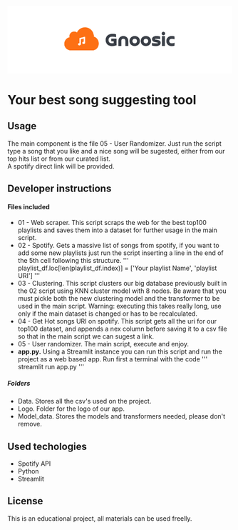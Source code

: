 ![logo](https://raw.githubusercontent.com/Simao-Lopes/lab-web-scraping-single-page/master/Logo/Gnoosic.PNG)

# Your best song suggesting tool

## Usage  
   
The main component is the file 05 - User Randomizer. Just run the script type a song that you like and a nice song will be sugested, either from our top hits list or from our curated list.  
A spotify direct link will be provided.

## Developer instructions

#### Files included
   
- 01 - Web scraper. This script scraps the web for the best top100 playlists and saves them into a dataset for further usage in the main script.
- 02 - Spotify. Gets a massive list of songs from spotify, if you want to add some new playlists just run the script inserting a line in the end of the 5th cell following this structure.
'''
playlist_df.loc[len(playlist_df.index)] = ['Your playlist Name', 'playlist URI']
'''
- 03 - Clustering. This script clusters our big database previously built in the 02 script using KNN cluster model with 8 nodes. Be aware that you must pickle both the new clustering model and the transformer to be used in the main script. Warning: executing this takes really long, use only if the main dataset is changed or has to be recalculated.
- 04 - Get Hot songs URI on spotify. This script gets all the uri for our top100 dataset, and appends a nex column before saving it to a csv file so that in the main script we can sugest a link. 
- 05 - User randomizer. The main script, execute and enjoy.
- **app.py.** Using a Streamlit instance you can run this script and run the project as a web based app. Run first a terminal with the code
''' 
streamlit run app.py 
'''

##### Folders

- Data. Stores all the csv's used on the project. 
- Logo. Folder for the logo of our app.
- Model_data. Stores the models and transformers needed, please don't remove.

## Used techologies

- Spotify API
- Python
- Streamlit

## License

This is an educational project, all materials can be used freelly.
